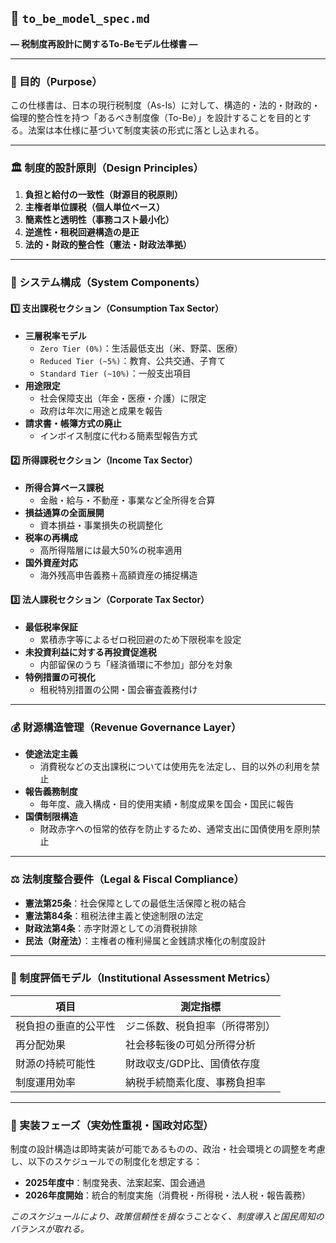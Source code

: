 ## 📄 `to_be_model_spec.md`  
**― 税制度再設計に関するTo-Beモデル仕様書 ―**

---

### 🎯 目的（Purpose）

この仕様書は、日本の現行税制度（As-Is）に対して、構造的・法的・財政的・倫理的整合性を持つ「あるべき制度像（To-Be）」を設計することを目的とする。法案は本仕様に基づいて制度実装の形式に落とし込まれる。

---

### 🏛 制度的設計原則（Design Principles）

1. **負担と給付の一致性（財源目的税原則）**
2. **主権者単位課税（個人単位ベース）**
3. **簡素性と透明性（事務コスト最小化）**
4. **逆進性・租税回避構造の是正**
5. **法的・財政的整合性（憲法・財政法準拠）**

---

### 🧩 システム構成（System Components）

#### 1️⃣ 支出課税セクション（Consumption Tax Sector）

- **三層税率モデル**
  - `Zero Tier (0%)`：生活最低支出（米、野菜、医療）
  - `Reduced Tier (~5%)`：教育、公共交通、子育て
  - `Standard Tier (~10%)`：一般支出項目
- **用途限定**
  - 社会保障支出（年金・医療・介護）に限定
  - 政府は年次に用途と成果を報告
- **請求書・帳簿方式の廃止**
  - インボイス制度に代わる簡素型報告方式

#### 2️⃣ 所得課税セクション（Income Tax Sector）

- **所得合算ベース課税**
  - 金融・給与・不動産・事業など全所得を合算
- **損益通算の全面展開**
  - 資本損益・事業損失の税調整化
- **税率の再構成**
  - 高所得階層には最大50%の税率適用
- **国外資産対応**
  - 海外残高申告義務＋高額資産の捕捉構造

#### 3️⃣ 法人課税セクション（Corporate Tax Sector）

- **最低税率保証**
  - 累積赤字等によるゼロ税回避のため下限税率を設定
- **未投資利益に対する再投資促進税**
  - 内部留保のうち「経済循環に不参加」部分を対象
- **特例措置の可視化**
  - 租税特別措置の公開・国会審査義務付け

---

### 💰 財源構造管理（Revenue Governance Layer）

- **使途法定主義**
  - 消費税などの支出課税については使用先を法定し、目的以外の利用を禁止
- **報告義務制度**
  - 毎年度、歳入構成・目的使用実績・制度成果を国会・国民に報告
- **国債制限構造**
  - 財政赤字への恒常的依存を防止するため、通常支出に国債使用を原則禁止

---

### ⚖ 法制度整合要件（Legal & Fiscal Compliance）

- **憲法第25条**：社会保障としての最低生活保障と税の結合
- **憲法第84条**：租税法律主義と使途制限の法定
- **財政法第4条**：赤字財源としての消費税排除
- **民法（財産法）**：主権者の権利帰属と金銭請求権化の制度設計

---

### 🧪 制度評価モデル（Institutional Assessment Metrics）

| 項目                       | 測定指標                     |
|----------------------------|------------------------------|
| 税負担の垂直的公平性      | ジニ係数、税負担率（所得帯別）|
| 再分配効果                | 社会移転後の可処分所得分析   |
| 財源の持続可能性          | 財政収支/GDP比、国債依存度   |
| 制度運用効率              | 納税手続簡素化度、事務負担率 |

---

### 🔁 実装フェーズ（実効性重視・国政対応型）

制度の設計構造は即時実装が可能であるものの、政治・社会環境との調整を考慮し、以下のスケジュールでの制度化を想定する：

- **2025年度中**：制度発表、法案起案、国会通過
- **2026年度開始**：統合的制度実施（消費税・所得税・法人税・報告義務）

*このスケジュールにより、政策信頼性を損なうことなく、制度導入と国民周知のバランスが取れる。*


